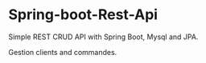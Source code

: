 # Spring-boot-Rest-Api
Simple REST CRUD API with Spring Boot, Mysql and JPA.

Gestion clients and commandes.
